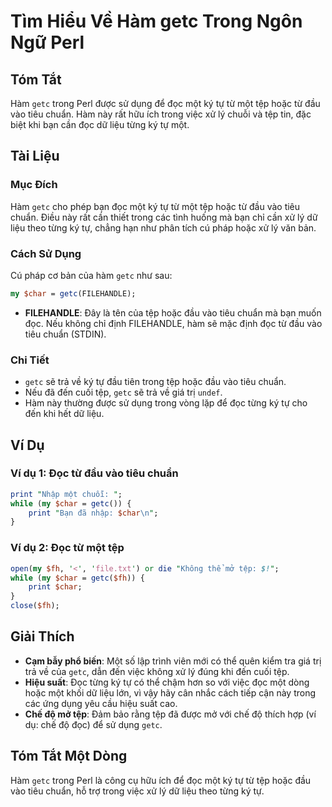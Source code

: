 <!--
Meta Description: # Tìm Hiểu Về Hàm getc Trong Ngôn Ngữ Perl ## Tóm Tắt Hàm `getc` trong Perl được sử dụng để đọc một ký tự từ một tệp hoặc từ đầu vào tiêu chuẩn. Hàm n...
Meta Keywords: getc, đọc, một, tệp, trong
-->

# Tìm Hiểu Về Hàm getc Trong Ngôn Ngữ Perl

## Tóm Tắt
Hàm `getc` trong Perl được sử dụng để đọc một ký tự từ một tệp hoặc từ đầu vào tiêu chuẩn. Hàm này rất hữu ích trong việc xử lý chuỗi và tệp tin, đặc biệt khi bạn cần đọc dữ liệu từng ký tự một.

## Tài Liệu
### Mục Đích
Hàm `getc` cho phép bạn đọc một ký tự từ một tệp hoặc từ đầu vào tiêu chuẩn. Điều này rất cần thiết trong các tình huống mà bạn chỉ cần xử lý dữ liệu theo từng ký tự, chẳng hạn như phân tích cú pháp hoặc xử lý văn bản.

### Cách Sử Dụng
Cú pháp cơ bản của hàm `getc` như sau:
```perl
my $char = getc(FILEHANDLE);
```
- **FILEHANDLE**: Đây là tên của tệp hoặc đầu vào tiêu chuẩn mà bạn muốn đọc. Nếu không chỉ định FILEHANDLE, hàm sẽ mặc định đọc từ đầu vào tiêu chuẩn (STDIN).

### Chi Tiết
- `getc` sẽ trả về ký tự đầu tiên trong tệp hoặc đầu vào tiêu chuẩn.
- Nếu đã đến cuối tệp, `getc` sẽ trả về giá trị `undef`.
- Hàm này thường được sử dụng trong vòng lặp để đọc từng ký tự cho đến khi hết dữ liệu.

## Ví Dụ
### Ví dụ 1: Đọc từ đầu vào tiêu chuẩn
```perl
print "Nhập một chuỗi: ";
while (my $char = getc()) {
    print "Bạn đã nhập: $char\n";
}
```

### Ví dụ 2: Đọc từ một tệp
```perl
open(my $fh, '<', 'file.txt') or die "Không thể mở tệp: $!";
while (my $char = getc($fh)) {
    print $char;
}
close($fh);
```

## Giải Thích
- **Cạm bẫy phổ biến**: Một số lập trình viên mới có thể quên kiểm tra giá trị trả về của `getc`, dẫn đến việc không xử lý đúng khi đến cuối tệp.
- **Hiệu suất**: Đọc từng ký tự có thể chậm hơn so với việc đọc một dòng hoặc một khối dữ liệu lớn, vì vậy hãy cân nhắc cách tiếp cận này trong các ứng dụng yêu cầu hiệu suất cao.
- **Chế độ mở tệp**: Đảm bảo rằng tệp đã được mở với chế độ thích hợp (ví dụ: chế độ đọc) để sử dụng `getc`.

## Tóm Tắt Một Dòng
Hàm `getc` trong Perl là công cụ hữu ích để đọc một ký tự từ tệp hoặc đầu vào tiêu chuẩn, hỗ trợ trong việc xử lý dữ liệu theo từng ký tự.